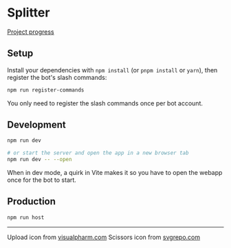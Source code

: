 # Splitter
[Project progress](https://github.com/users/garlic-os/projects/4/views/1?query=is%3Aopen+sort%3Aupdated-desc&layout=board)

## Setup
Install your dependencies with `npm install` (or `pnpm install` or `yarn`), then register the bot's slash commands:
```bash
npm run register-commands
```
You only need to register the slash commands once per bot account.

## Development
```bash
npm run dev

# or start the server and open the app in a new browser tab
npm run dev -- --open
```
When in dev mode, a quirk in Vite makes it so you have to open the webapp once for the bot to start.

## Production
```bash
npm run host
```

---
Upload icon from [visualpharm.com](https://www.visualpharm.com/)
Scissors icon from [svgrepo.com](https://www.svgrepo.com/svg/479957/scissors)
